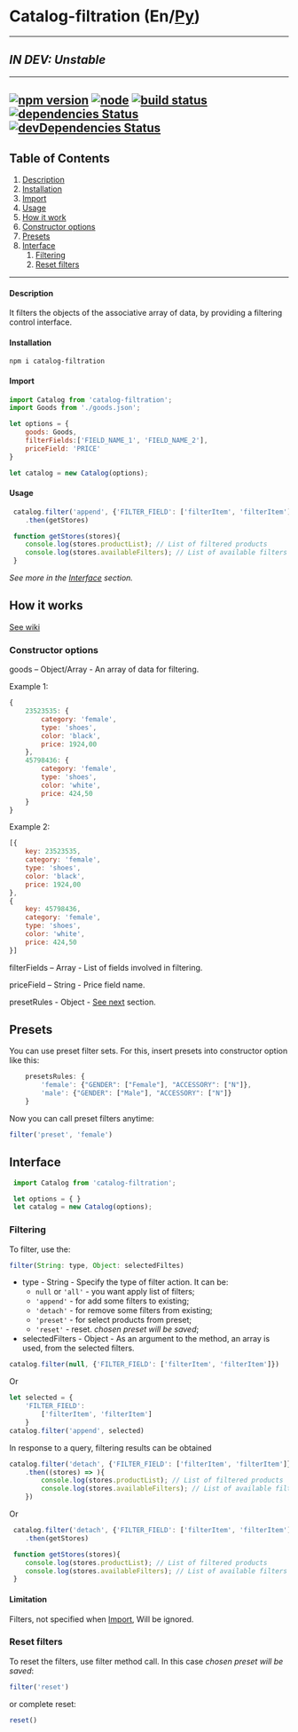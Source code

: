 # Catalog-filtration (En/[Ру](https://github.com/mordenius/catalog-filtration/blob/master/README_ru.md))

---

## *IN DEV: Unstable*

---
[![npm version](https://img.shields.io/npm/v/catalog-filtration.svg)](https://www.npmjs.com/package/catalog-filtration)
[![node](https://img.shields.io/node/v/gh-badges.svg)](https://github.com/mordenius/catalog-filtration)
[![build status](https://travis-ci.org/mordenius/catalog-filtration.svg?branch=master)](https://travis-ci.org/mordenius/catalog-filtration)
[![dependencies Status](https://david-dm.org/mordenius/catalog-filtration/status.svg)](https://david-dm.org/mordenius/catalog-filtration)
[![devDependencies Status](https://david-dm.org/mordenius/catalog-filtration/dev-status.svg)](https://david-dm.org/javiercf/catalog-filtration?type=dev)
---
## Table of Contents
1. [Description](#description)
2. [Installation](#installation)
3. [Import](#import)
4. [Usage](#usage)
5. [How it work](#how-it-work)
6. [Constructor options](#constructor-options)
7. [Presets](#preset)
8. [Interface](#interface)
    1. [Filtering](#filtering)
    2. [Reset filters](#reset-filters)

---

#### <a name="description"></a>Description
It filters the objects of the associative array of data, by providing a filtering control interface.

#### <a name="installation"></a>Installation
```
npm i catalog-filtration
```

#### <a name="import"></a>Import
```javascript
import Catalog from 'catalog-filtration';
import Goods from './goods.json';

let options = {
    goods: Goods,
    filterFields:['FIELD_NAME_1', 'FIELD_NAME_2'],
    priceField: 'PRICE'
}

let catalog = new Catalog(options);
```

#### <a name="usage"></a>Usage
```javascript
 catalog.filter('append', {'FILTER_FIELD': ['filterItem', 'filterItem']})
    .then(getStores)

 function getStores(stores){
    console.log(stores.productList); // List of filtered products
    console.log(stores.availableFilters); // List of available filters for filtered products
 }
```
*See more in the [Interface](#interface) section.*

## <a name="how-it-works"></a>How it works
[See wiki](https://github.com/mordenius/catalog-filtration/wiki)

### <a name="constructor-options"></a>Constructor options
goods – Object/Array - An array of data for filtering.

Example 1:
```javascript
{ 
    23523535: {
        category: 'female',
        type: 'shoes',
        color: 'black',
        price: 1924,00
    },
    45798436: {
        category: 'female',
        type: 'shoes',
        color: 'white',
        price: 424,50
    }
}
```
Example 2:
```javascript
[{
    key: 23523535,
    category: 'female',
    type: 'shoes',
    color: 'black',
    price: 1924,00
},
{
    key: 45798436,
    category: 'female',
    type: 'shoes',
    color: 'white',
    price: 424,50
}]
```
filterFields – Array - List of fields involved in filtering.

priceField – String - Price field name.

presetRules - Object - [See next](#presets) section.

## <a name="presets"></a>Presets
You can use preset filter sets. For this, insert presets into constructor option like this:

```javascript
    presetsRules: {
        'female': {"GENDER": ["Female"], "ACCESSORY": ["N"]},
        'male': {"GENDER": ["Male"], "ACCESSORY": ["N"]} 
    }
```

Now you can call preset filters anytime:

```javascript
filter('preset', 'female')
```

## <a name="interface"></a>Interface
```javascript
 import Catalog from 'catalog-filtration';

 let options = { }
 let catalog = new Catalog(options);
```

### <a name="filtering"></a>Filtering
To filter, use the:
```javascript
filter(String: type, Object: selectedFiltes)
```

- type - String - Specify the type of filter action. It can be:
    - ```null``` or ```'all'``` - you want apply list of filters;
    - ```'append'``` - for add some filters to existing;
    - ```'detach'``` - for remove some filters from existing;
    - ```'preset'``` - for select products from preset; 
    - ```'reset'``` - reset. *chosen preset will be saved*;
- selectedFilters - Object - As an argument to the method, an array is used, from the selected filters.

```javascript
catalog.filter(null, {'FILTER_FIELD': ['filterItem', 'filterItem']})
```
Or
```javascript
let selected = {
    'FILTER_FIELD': 
        ['filterItem', 'filterItem']
    }
catalog.filter('append', selected)
```
In response to a query, filtering results can be obtained
```javascript
catalog.filter('detach', {'FILTER_FIELD': ['filterItem', 'filterItem']})
    .then((stores) => ){
        console.log(stores.productList); // List of filtered products
        console.log(stores.availableFilters); // List of available filters for filtered products
    })
```

Or
```javascript
 catalog.filter('detach', {'FILTER_FIELD': ['filterItem', 'filterItem']})
    .then(getStores)

 function getStores(stores){
    console.log(stores.productList); // List of filtered products
    console.log(stores.availableFilters); // List of available filters for filtered products
 }
```

#### Limitation
Filters, not specified when
[Import](#import),
Will be ignored.

### <a name="reset-filters"></a>Reset filters
To reset the filters, use filter method call. In this case *chosen preset will be saved*:
```javascript
filter('reset')
```
or complete reset:
```javascript
reset()
```

